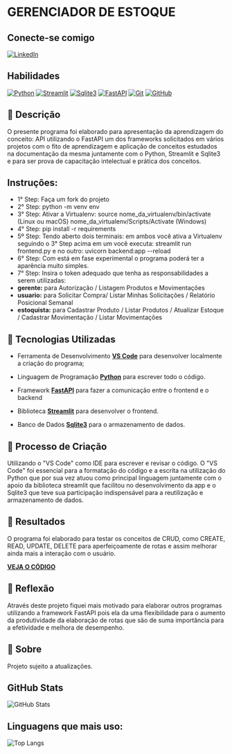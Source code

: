 # GERENCIADOR DE ESTOQUE

## Conecte-se comigo
[![LinkedIn](https://img.shields.io/badge/LinkedIn-0077B5?style=for-the-badge&logo=linkedin&logoColor=white)](https://www.linkedin.com/in/hyagow/)
## Habilidades
[![Python](https://img.shields.io/badge/Python-2b5b84?style=for-the-badge&logo=python&logoColor=white)](https://docs.python.org/)
[![Streamlit](https://img.shields.io/badge/streamlit-FFF?style=for-the-badge&logo=streamlit&logoColor=red)](https://docs.streamlit.io/)
[![Sqlite3](https://img.shields.io/badge/sqlite3-1572B6?style=for-the-badge&logo=sqlite&logoColor=white)](https://sqlite.org/docs.html)
[![FastAPI](https://img.shields.io/badge/FastAPI-FFF?style=for-the-badge&logo=FastAPI&logoColor=059395)](https://fastapi.tiangolo.com)
[![Git](https://img.shields.io/badge/Git-000?style=for-the-badge&logo=git&logoColor=E94D5F)](https://git-scm.com/doc)
[![GitHub](https://img.shields.io/badge/GitHub-000?style=for-the-badge&logo=github&logoColor=30A3DC)](https://docs.github.com/)

## 📒 Descrição
O presente programa foi elaborado para apresentação da aprendizagem do conceito: API utilizando o FastAPI um dos frameworks solicitados em vários projetos com o fito de aprendizagem e aplicação de conceitos estudados na documentação da mesma juntamente com o Python, Streamlit e Sqlite3 e para ser prova de capacitação intelectual e prática dos conceitos.

## Instruções:
- 1° Step: Faça um fork do projeto
- 2° Step: python -m venv env
- 3° Step: Ativar a Virtualenv: source nome_da_virtualenv/bin/activate (Linux ou macOS) nome_da_virtualenv/Scripts/Activate (Windows) 
- 4° Step: pip install -r requirements
- 5º Step: 
  Tendo aberto dois terminais: em ambos você ativa a Virtualenv seguindo o 3° Step acima
    em um você executa: streamlit run frontend.py
    e no outro: uvicorn backend:app --reload
- 6° Step: Com está em fase experimental o programa poderá ter a aparência muito simples.
- 7° Step: Insira o token adequado que tenha as responsabilidades a serem utilizadas:
- **gerente:** para Autorização / Listagem Produtos e Movimentações
- **usuario:** para Solicitar Compra/ Listar Minhas Solicitações / Relatório Posicional Semanal
- **estoquista:** para Cadastrar Produto / Listar Produtos / Atualizar Estoque / Cadastrar Movimentação / Listar Movimentações


## 🤖 Tecnologias Utilizadas
- Ferramenta de Desenvolvimento **[VS Code](https://code.visualstudio.com/download)** para desenvolver localmente a criação do programa;

- Linguagem de Programação **[Python](https://docs.python.org/)** para escrever todo o código.

- Framework **[FastAPI](https://fastapi.tiangolo.com)** para fazer a comunicação entre o frontend e o backend

- Biblioteca **[Streamlit](https://docs.streamlit.io)** para desenvolver o frontend.

- Banco de Dados **[Sqlite3](https://sqlite.org/docs.html)** para o armazenamento de dados.

## 🧐 Processo de Criação
Utilizando o "VS Code" como IDE para escrever e revisar o código. O "VS Code" foi essencial para a formatação do código e a escrita na utilização do Python que por sua vez atuou como principal linguagem juntamente com o apoio da biblioteca streamlit que facilitou no desenvolvimento da app e o Sqlite3 que teve sua participação indispensável para a reutilização e armazenamento de dados.

## 🚀 Resultados
O programa foi elaborado para testar os conceitos de CRUD, como CREATE, READ, UPDATE, DELETE para aperfeiçoamente de rotas e assim melhorar ainda mais a interação com o usuário.

**[VEJA O CÓDIGO](https://github.com/hyagow/estoque_app_v2)**

## 💭 Reflexão
Através deste projeto fiquei mais motivado para elaborar outros programas utilizando a framework FastAPI pois ela da uma flexibilidade para o aumento da produtividade da elaboração de rotas que são de suma importância para a efetividade e melhora de desempenho.

## 📜 Sobre 
Projeto sujeito a atualizações.

## GitHub Stats
![GitHub Stats](https://github-readme-stats.vercel.app/api?username=hyagow&theme=transparent&bg_color=000&border_color=30A3DC&show_icons=true&icon_color=30A3DC&title_color=E94D5F&text_color=FFF)
## Linguagens que mais uso:
![Top Langs](https://github-readme-stats-git-masterrstaa-rickstaa.vercel.app/api/top-langs/?username=hyagow&layout=compact&bg_color=000&border_color=30A3DC&title_color=E94D5F&text_color=FFF)

